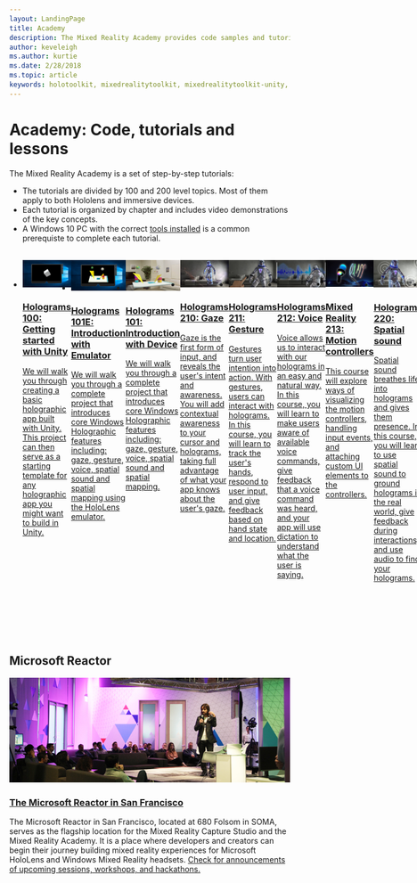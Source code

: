 ```yaml
---
layout: LandingPage
title: Academy
description: The Mixed Reality Academy provides code samples and tutorials on mixed reality development.
author: keveleigh
ms.author: kurtie
ms.date: 2/28/2018
ms.topic: article
keywords: holotoolkit, mixedrealitytoolkit, mixedrealitytoolkit-unity, academy, tutorial
---
```


# Academy: Code, tutorials and lessons

The Mixed Reality Academy is a set of step-by-step tutorials: 
* The tutorials are divided by 100 and 200 level topics. Most of them apply to both Hololens and immersive devices. 
* Each tutorial is organized by chapter and includes video demonstrations of the key concepts. 
* A Windows 10 PC with the correct [tools installed](install-the-tools.md) is a common prerequiste to complete each tutorial.

<br>
<ul id="cardtypes-W" class="cardsW panelContent" style="display: flex; margin-top: 0px;">
                            <li>
                                    <a href="holograms-100.md" title="Holograms 100" data-linktype="absolute-path">
                                    <div class="cardSize">
                                        <div class="cardPadding">
                                            <div class="card">
                                                <div class="cardImageOuter">
                                                    <div class="cardImage">
                                                        <img src="images/Holograms100.jpg" alt="Holograms 100 icon">
                                                    </div>
                                                </div>
                                                <div class="cardText">
                                                    <h3>Holograms 100: Getting started with Unity</h3>
                                                    <p>We will walk you through creating a basic holographic app built with Unity. This project can then serve as a starting template for any holographic app you might want to build in Unity.</p>
                                                </div>
                                            </div>
                                        </div>
                                    </div>
                               </a>
                            </li>
                            <li>
                                <a href="holograms-101e.md" title="Holograms 101E" data-linktype="absolute-path">
                                    <div class="cardSize">
                                        <div class="cardPadding">
                                            <div class="card">
                                                <div class="cardImageOuter">
                                                    <div class="cardImage">
                                                        <img src="images/Holograms101E.jpg" alt="Holograms 101E: Introduction with Emulator icon">
                                                    </div>
                                                </div>
                                                <div class="cardText">
                                                    <h3>Holograms 101E: Introduction with Emulator</h3>
                                                    <p>We will walk you through a complete project that introduces core Windows Holographic features including: gaze, gesture, voice, spatial sound and spatial mapping using the HoloLens emulator.</p>
                                                </div>
                                            </div>
                                        </div>
                                    </div>
                                  </a>
                            </li>
                            <li>
                                  <a href="holograms-101.md" title="Holograms 101" data-linktype="absolute-path">
                                    <div class="cardSize">
                                        <div class="cardPadding">
                                            <div class="card">
                                                <div class="cardImageOuter">
                                                    <div class="cardImage">
                                                        <img src="images/Holograms101.jpg" alt="Holograms 101: Introduction with Device icon">
                                                    </div>
                                                </div>
                                                <div class="cardText">
                                                    <h3>Holograms 101: Introduction with Device</h3>
                                                    <p>We will walk you through a complete project that introduces core Windows Holographic features including: gaze, gesture, voice, spatial sound and spatial mapping.</p>
                                                </div>
                                            </div>
                                        </div>
                                    </div>
                               </a>
                            </li>
                            <li>
                             <a href="holograms-210.md" title="Holograms 210" data-linktype="absolute-path">
                              <div class="cardSize">
                                  <div class="cardPadding">
                                      <div class="card">
                                          <div class="cardImageOuter">
                                              <div class="cardImage">
                                                  <img src="images/Holograms210.jpg" alt="Holograms 210: Gaze icon">
                                              </div>
                                          </div>
                                          <div class="cardText">
                                              <h3>Holograms 210: Gaze</h3>
                                              <p>Gaze is the first form of input, and reveals the user's intent and awareness. You will add contextual awareness to your cursor and holograms, taking full advantage of what your app knows about the user's gaze.</p>
                                          </div>
                                      </div>
                                  </div>
                              </div>
                               </a>
                            </li>
                            <li>
                            <a href="holograms-211.md" title="Holograms 211" data-linktype="absolute-path">
                              <div class="cardSize">
                                  <div class="cardPadding">
                                      <div class="card">
                                          <div class="cardImageOuter">
                                              <div class="cardImage">
                                                  <img src="images/Holograms211.jpg" alt="Holograms 211: Gesture icon">
                                              </div>
                                          </div>
                                          <div class="cardText">
                                              <h3>Holograms 211: Gesture</h3>
                                              <p>Gestures turn user intention into action. With gestures, users can interact with holograms. In this course, you will learn to track the user's hands, respond to user input, and give feedback based on hand state and location.</p>
                                          </div>
                                      </div>
                                  </div>
                              </div>
                              </a>
                            </li>         
                            <li>
                             <a href="holograms-212.md" title="Holograms 212" data-linktype="absolute-path">
                              <div class="cardSize">
                                  <div class="cardPadding">
                                      <div class="card">
                                          <div class="cardImageOuter">
                                              <div class="cardImage">
                                                  <img src="images/Holograms212.jpg" alt="Holograms 212: Voice icon">
                                              </div>
                                          </div>
                                          <div class="cardText">
                                              <h3>Holograms 212: Voice</h3>
                                              <p>Voice allows us to interact with our holograms in an easy and natural way. In this course, you will learn to make users aware of available voice commands, give feedback that a voice command was heard, and your app will use dictation to understand what the user is saying.</p>
                                          </div>
                                      </div>
                                  </div>
                              </div>
                              </a>
                            </li>
                             <li>
                              <a href="mixed-reality-213.md" title="Mixed Reality 213" data-linktype="absolute-path">
                              <div class="cardSize">
                                  <div class="cardPadding">
                                      <div class="card">
                                          <div class="cardImageOuter">
                                              <div class="cardImage">
                                                  <img src="images/MR213v2.jpg" alt="Mixed Reality 213: Motion controllers icon">
                                              </div>
                                          </div>
                                          <div class="cardText">
                                              <h3>Mixed Reality 213: Motion controllers</h3>
                                              <p>This course will explore ways of visualizing the motion controllers, handling input events, and attaching custom UI elements to the controllers.</p>
                                          </div>
                                      </div>
                                  </div>
                              </div>
                              </a>
                            </li>   
                              <li>
                              <a href="holograms-220.md" title="Holograms 220" data-linktype="absolute-path">
                              <div class="cardSize">
                                  <div class="cardPadding">
                                      <div class="card">
                                          <div class="cardImageOuter">
                                              <div class="cardImage">
                                                  <img src="images/Holograms220b.jpg" alt="Holograms 220: Spatial sound icon">
                                              </div>
                                          </div>
                                          <div class="cardText">
                                              <h3>Holograms 220: Spatial sound</h3>
                                              <p>Spatial sound breathes life into holograms and gives them presence. In this course, you will learn to use spatial sound to ground holograms in the real world, give feedback during interactions, and use audio to find your holograms.</p>
                                          </div>
                                      </div>
                                  </div>
                              </div>
                              </a>
                            </li>      
                               <li>
                               <a href="holograms-230.md" title="Holograms 230" data-linktype="absolute-path">
                              <div class="cardSize">
                                  <div class="cardPadding">
                                      <div class="card">
                                          <div class="cardImageOuter">
                                              <div class="cardImage">
                                                  <img src="images/Holograms230.jpg" alt="Holograms 230: Spatial mapping icon">
                                              </div>
                                          </div>
                                          <div class="cardText">
                                              <h3>Holograms 230: Spatial mapping</h3>
                                              <p>Spatial mapping brings the real world and virtual world together. You'll explore shaders and use them to visualize your space. Then you'll learn to simplify the room mesh into simple planes, give feedback on placing holograms on real-world surfaces, and explore occlusion visual effects.</p>
                                          </div>
                                      </div>
                                  </div>
                              </div>
                             </a>
                            </li> 
                                <li>
                                <a href="holograms-240.md" title="Holograms 240" data-linktype="absolute-path">
                              <div class="cardSize">
                                  <div class="cardPadding">
                                      <div class="card">
                                          <div class="cardImageOuter">
                                              <div class="cardImage">
                                                  <img src="images/Holograms240.jpg" alt="Holograms 240: Sharing holograms icon">
                                              </div>
                                          </div>
                                          <div class="cardText">
                                              <h3>Holograms 240: Sharing holograms</h3>
                                              <p>Our //Build 2016 project! We will walk you through a complete project where we will share coordinate systems between devices and create a shared experience that allows us to take part in a shared holographic world.</p>
                                          </div>
                                      </div>
                                  </div>
                              </div>
                             </a>
                            </li> 
                                 <li>
                                   <a href="mixed-reality-250.md" title="Mixed Reality 250" data-linktype="absolute-path">
                              <div class="cardSize">
                                  <div class="cardPadding">
                                      <div class="card">
                                          <div class="cardImageOuter">
                                              <div class="cardImage">
                                                  <img src="images/MR250-new.jpg" alt="Mixed Reality 250: Sharing mixed reality icon">
                                              </div>
                                          </div>
                                          <div class="cardText">
                                              <h3>Mixed Reality 250: Sharing mixed reality</h3>
                                              <p>In our //Build 2017 project, we demonstrate building an app that leverages the unique strengths of HoloLens and immersive headsets with a shared experience.</p>
                                          </div>
                                      </div>
                                  </div>
                              </div>
                              </a>
                            </li> 
</ul>

## Microsoft Reactor

<img src="images/SanFrancisco-ReactorSpace1.jpg" alt="San Francisco-Reactor Space">

<h3><a href="https://developer.microsoft.com/en-us/reactor/">The Microsoft Reactor in San Francisco</a></h3>
<p>
The Microsoft Reactor in San Francisco, located at 680 Folsom in SOMA, serves as the flagship location for the Mixed Reality Capture Studio and the Mixed Reality Academy. It is a place where developers and creators can begin their journey building mixed reality experiences for Microsoft HoloLens and Windows Mixed Reality headsets. <a href="https://developer.microsoft.com/en-us/reactor/">Check for announcements of upcoming sessions, workshops, and hackathons.</a>
</p>
